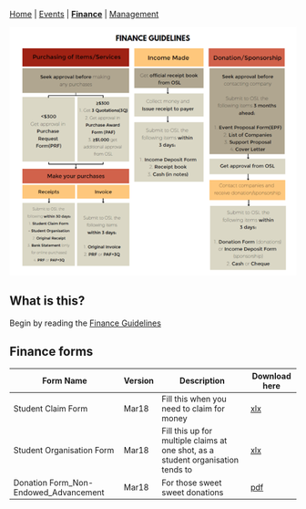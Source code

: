 [Home](https://fishbiscuit.github.io/student_initiatives_prototype/) | [Events](events.md) | [**Finance**](finance.md) | [Management](management.md)

![Finance](/img/finance_guidelines.png)

## What is this?

Begin by reading the [Finance Guidelines](https://github.com/Fishbiscuit/student_initiatives_prototype/blob/master/FinancePackage/Student%20Organisation%20Finance%20Guidelines%20(July%202018).pdf)

## Finance forms

Form Name | Version | Description | Download here
--------- | ---------- | ------------------- | --------------
Student Claim Form | Mar18 | Fill this when you need to claim for money | [xlx](https://github.com/Fishbiscuit/student_initiatives_prototype/blob/master/FinancePackage/Finance/Student%20Claim%20Form%20-%20Annex%20A%20v3.xlsx)
Student Organisation Form | Mar18 | Fill this up for multiple claims at one shot, as a student organisation tends to | [xlx](https://github.com/Fishbiscuit/student_initiatives_prototype/blob/master/FinancePackage/Finance/Student%20Claim%20Form%20-%20Student%20Organisation%20v4%20-%20final.doc)
Donation Form_Non-Endowed_Advancement | Mar18 | For those sweet sweet donations | [pdf](https://github.com/Fishbiscuit/student_initiatives_prototype/blob/master/FinancePackage/Finance/SUTD%20Donation%20Form_Non-Endowed_Advancement_v03012018.pdf)
